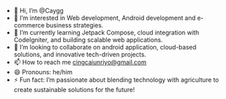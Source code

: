 - 👋 Hi, I’m @Caygg
- 👀 I’m interested in Web development, Android development and e-commerce business strategies.
- 🌱 I’m currently learning Jetpack Compose, cloud integration with CodeIgniter, and building scalable web applications.
- 💞️ I’m looking to collaborate on android application, cloud-based solutions, and innovative tech-driven projects.
- 📫 How to reach me cingcaiunriyo@gmail.com
- 😄 Pronouns: he/him
- ⚡ Fun fact:  I’m passionate about blending technology with agriculture to create sustainable solutions for the future!

<!---
Caygg/Caygg is a ✨ special ✨ repository because its `README.md` (this file) appears on your GitHub profile.
You can click the Preview link to take a look at your changes.
--->
